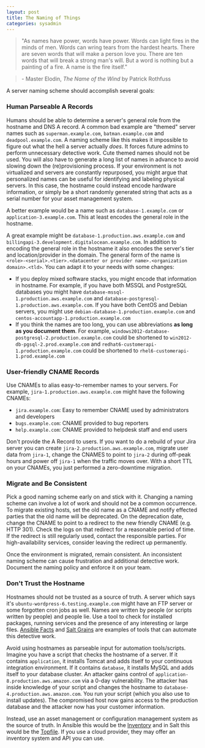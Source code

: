 ```yaml
---
layout: post
title: The Naming of Things
categories: sysadmin
---
```


>"As names have power, words have power. Words can light fires in the minds of men. Words can wring tears from the hardest hearts. There are seven words that will make a person love you. There are ten words that will break a strong man's will. But a word is nothing but a painting of a fire. A name is the fire itself."

>\- Master Elodin, *The Name of the Wind* by Patrick Rothfuss

A server naming scheme should accomplish several goals:

### Human Parseable A Records
Humans should be able to determine a server's general role from the hostname and DNS A record. A common bad example are "themed" server names such as `superman.example.com`, `batman.example.com` and `deadpool.example.com`. A naming scheme like this makes it impossible to figure out what the hell a server actually *does*. It forces future admins to perform unnecessary detective work. Cute themed names should not be used. You will also have to generate a long list of names in advance to avoid slowing down the (re)provisioning process. If your environment is not virtualized and servers are constantly repurposed, you might argue that personalized names can be useful for identifying and labeling physical servers. In this case, the hostname could instead encode hardware information, or simply be a short randomly generated string that acts as a serial number for your asset management system.

A better example would be a name such as `database-1.example.com` or `application-3.example.com`. This at least encodes the general role in the hostname.

A great example might be `database-1.production.aws.example.com` and `billingapi-3.development.digitalocean.example.com`. In addition to encoding the general role in the hostname it also encodes the server's tier and location/provider in the domain. The general form of the name is `<role>-<serial>.<tier>.<datacenter or provider name>.<organization domain>.<tld>`. You can adapt it to your needs with some changes:

* If you deploy mixed software stacks, you might encode that information in hostname. For example, if you have both MSSQL and PostgreSQL databases you might have `database-mssql-1.production.aws.example.com` and `database-postgresql-1.production.aws.example.com`. If you have both CentOS and Debian servers, you might use `debian-database-1.production.example.com` and `centos-accountapp-1.production.example.com`
* If you think the names are too long, you can use abbreviations **as long as you document them**. For example, `windows2012-database-postgresql-2.production.example.com` could be shortened to `win2012-db-pgsql-2.prod.example.com` and `redhat6-customerapi-1.production.example.com` could be shortened to `rhel6-customerapi-1.prod.example.com`

### User-friendly CNAME Records

Use CNAMEs to alias easy-to-remember names to your servers. For example, `jira-1.production.aws.example.com` might have the following CNAMEs:

* `jira.example.com`: Easy to remember CNAME used by administrators and developers
* `bugs.example.com`: CNAME provided to bug reporters
* `help.example.com`: CNAME provided to helpdesk staff and end users

Don't provide the A Record to users. If you want to do a rebuild of your Jira server you can create `jira-2.production.aws.example.com`, migrate user data from `jira-1`, change the CNAMES to point to `jira-2` during off-peak hours and power off `jira-1` when the traffic moves over. With a short TTL on your CNAMEs, you just performed a zero-downtime migration.

### Migrate and Be Consistent

Pick a good naming scheme early on and stick with it. Changing a naming scheme can involve a lot of work and should not be a common occurrence. To migrate existing hosts, set the old name as a CNAME and notify effected parties that the old name will be deprecated. On the deprecation date, change the CNAME to point to a redirect to the new friendly CNAME (e.g. HTTP 301). Check the logs on that redirect for a reasonable period of time. If the redirect is still regularly used, contact the responsible parties. For high-availability services, consider leaving the redirect up permanently.

Once the environment is migrated, remain consistent. An inconsistent naming scheme can cause frustration and additional detective work. Document the naming policy and enforce it on your team.

### Don't Trust the Hostname

Hostnames should not be trusted as a source of truth. A server which says it's `ubuntu-wordpress-6.testing.example.com` might have an FTP server or some forgotten cron jobs as well. Names are written by people (or scripts written by people) and people lie. Use a tool to check for installed packages, running services and the presence of any interesting or large files. [Ansible Facts](http://docs.ansible.com/ansible/playbooks_variables.html#information-discovered-from-systems-facts) and [Salt Grains](http://docs.saltstack.com/en/latest/topics/targeting/grains.html) are examples of tools that can automate this detective work.

Avoid using hostnames as parseable input for automation tools/scripts. Imagine you have a script that checks the hostname of a server. If it contains `application`, it installs Tomcat and adds itself to your continuous integration environment. If it contains `database`, it installs MySQL and adds itself to your database cluster. An attacker gains control of `application-8.production.aws.amazon.com` via a 0-day vulnerability. The attacker has inside knowledge of your script and changes the hostname to `database-4.production.aws.amazon.com`. You run your script (which you also use to install updates). The compromised host now gains access to the production database and the attacker now has your customer information.

Instead, use an asset management or configuration management system as the source of truth. In Ansible this would be the [Inventory](http://docs.ansible.com/ansible/intro_inventory.html) and in Salt this would be the [Topfile](http://docs.saltstack.com/en/latest/ref/states/top.html). If you use a cloud provider, they may offer an inventory system and API you can use.

